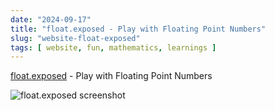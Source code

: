 ```yaml
---
date: "2024-09-17"
title: "float.exposed - Play with Floating Point Numbers"
slug: "website-float-exposed"
tags: [ website, fun, mathematics, learnings ]
---
```




[float.exposed][1] - Play with Floating Point Numbers

![float.exposed screenshot][2]



  [1]: https://float.exposed/
  [2]: /saves/2024/09/images/float-exposed.png
